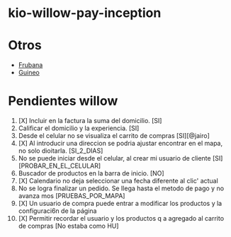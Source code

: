 # kio-willow-pay-inception

# Otros
- [Frubana](https://www.frubana.com/)
- [Guineo](https://guineo.co/)


# Pendientes willow 
1. [X] Incluir en la factura la suma del domicilio. [SI]
2. Calificar el domicilio y la experiencia.  [SI]
3. Desde el celular no se visualiza el carrito de compras [SI][@jairo]
4. [X] Al introducir una direccion se podria ajustar encontrar en el mapa, no solo dioitarla. [SI_2_DIAS] 
5. No se puede iniciar desde el celular, al crear mi usuario de cliente  [SI] [PROBAR_EN_EL_CELULAR]
6. Buscador de productos en la barra de inicio. [NO]
7. [X] Calendario no deja seleccionar una fecha diferente al clic' actual 
8. No se logra finalizar un pedido. Se Ilega hasta el metodo de pago y no avanza mos [PRUEBAS_POR_MAPA]
9. [X] Un usuario de compra puede entrar a modificar los productos y la configuraci6n de la página 
10. [X] Permitir recordar el usuario y los productos q a agregado al carrito de compras  [No estaba como HU]
